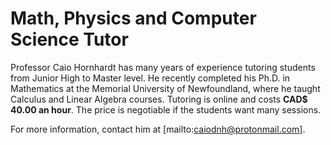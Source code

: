 # Math, Physics and Computer Science Tutor

Professor Caio Hornhardt has many years of experience tutoring students from Junior High to Master level. He recently completed his Ph.D. in Mathematics at the Memorial University of Newfoundland, where he taught Calculus and Linear Algebra courses. Tutoring is online and costs **CAD$ 40.00 an hour**. The price is negotiable if the students want many sessions.

For more information, contact him at [mailto:caiodnh@protonmail.com].
